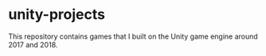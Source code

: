 # unity-projects

This repository contains games that I built on the Unity game engine around 2017 and 2018.
